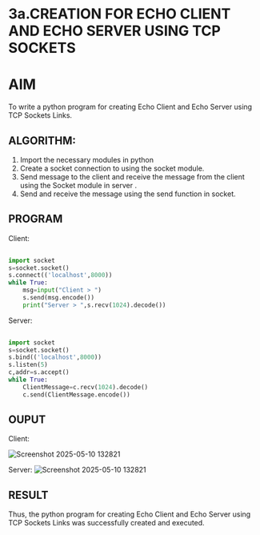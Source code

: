 # 3a.CREATION FOR ECHO CLIENT AND ECHO SERVER USING TCP SOCKETS
# AIM
To write a python program for creating Echo Client and Echo Server using TCP
Sockets Links.
## ALGORITHM:
1. Import the necessary modules in python
2. Create a socket connection to using the socket module.
3. Send message to the client and receive the message from the client using the Socket module in
 server .
4. Send and receive the message using the send function in socket.
## PROGRAM
Client:
```py
 
import socket 
s=socket.socket() 
s.connect(('localhost',8000)) 
while True: 
    msg=input("Client > ") 
    s.send(msg.encode()) 
    print("Server > ",s.recv(1024).decode())  
```

Server:
```py
 
import socket 
s=socket.socket() 
s.bind(('localhost',8000)) 
s.listen(5) 
c,addr=s.accept() 
while True: 
    ClientMessage=c.recv(1024).decode() 
    c.send(ClientMessage.encode()) 
```
## OUPUT

Client:

![Screenshot 2025-05-10 132821](https://github.com/user-attachments/assets/acffeb76-9014-4728-ac58-04aaeba23751)

Server:
![Screenshot 2025-05-10 132821](https://github.com/user-attachments/assets/c5566a2a-b17d-4eae-9374-155427797225)



## RESULT
Thus, the python program for creating Echo Client and Echo Server using TCP Sockets Links 
was successfully created and executed.
